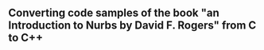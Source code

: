 ## Converting code samples of the book "an Introduction to Nurbs by David F. Rogers" from C to C++ 
